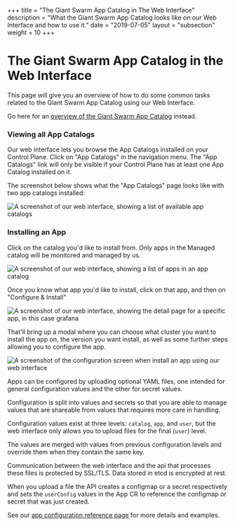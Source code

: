 +++
title = "The Giant Swarm App Catalog in The Web Interface"
description = "What the Giant Swarm App Catalog looks like on our Web Interface and how to use it."
date = "2019-07-05"
layout = "subsection"
weight = 10
+++

# The Giant Swarm App Catalog in the Web Interface

This page will give you an overview of how to do some common tasks related to the
Giant Swarm App Catalog using our Web Interface.

Go here for an [overview of the Giant Swarm App Catalog](/basics/app-catalog/) instead.

### Viewing all App Catalogs

Our web interface lets you browse the App Catalogs installed on your Control Plane.
Click on "App Catalogs" in the navigation menu. The "App Catalogs" link will only
be visible if your Control Plane has at least one App Catalog installed on it.

The screenshot below shows what the "App Catalogs" page looks like with two app catalogs
installed:

![A screenshot of our web interface, showing a list of available app catalogs](../app-catalogs.png)

### Installing an App

Click on the catalog you'd like to install from. Only apps in the Managed catalog
will be monitored and managed by us.

![A screenshot of our web interface, showing a list of apps in an app catalog](../apps.png)

Once you know what app you'd like to install, click on that app, and then on
"Configure & Install"

![A screenshot of our web interface, showing the detail page for a specific app, in this case grafana](../app-detail-page.png)

That'll bring up a modal where you can choose what cluster you want to install
the app on, the version you want install, as well as some further steps allowing you to configure the app.

![A screenshot of the configuration screen when install an app using our web interface](../app-configuration-modal.png#width-60)

Apps can be configured by uploading optional YAML files, one intended for general configuration values and the other
for secret values.

Configuration is split into values and secrets so that you are able to manage values that are shareable from values
that requires more care in handling.

Configuration values exist at three levels: `catalog`, `app`, and `user`, but the
web interface only allows you to upload files for the final (`user`) level.

The values are merged with values from previous configuration levels and override them
when they contain the same key.

Communication between the web interface and the api that processes these files is protected by SSL/TLS.
Data stored in etcd is encrypted at rest.

When you upload a file the API creates a configmap or a secret respectively
and sets the `userConfig` values in the App CR to reference the configmap or secret
that was just created.

See our [app configuration reference page](/reference/app-configuration) for more details and examples.